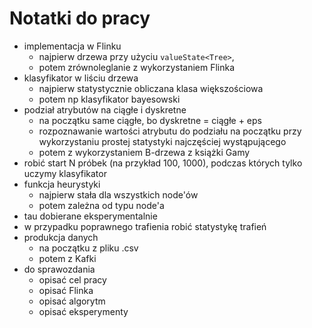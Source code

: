 # Notatki do pracy
* implementacja w Flinku
  * najpierw drzewa przy użyciu `valueState<Tree>`,
  * potem zrównoleglanie z wykorzystaniem Flinka
* klasyfikator w liściu drzewa
  * najpierw statystycznie obliczana klasa większościowa
  * potem np klasyfikator bayesowski
* podział atrybutów na ciągłe i dyskretne
  * na początku same ciągłe, bo dyskretne = ciągłe + eps
  * rozpoznawanie wartości atrybutu do podziału na początku przy wykorzystaniu prostej statystyki najczęściej wystąpującego
  * potem z wykorzystaniem B-drzewa z książki Gamy
* robić start N próbek (na przykład 100, 1000), podczas których tylko uczymy klasyfikator
* funkcja heurystyki
  * najpierw stała dla wszystkich node'ów
  * potem zależna od typu node'a
* tau dobierane eksperymentalnie
* w przypadku poprawnego trafienia robić statystykę trafień
* produkcja danych
  * na początku z pliku .csv
  * potem z Kafki
* do sprawozdania
  * opisać cel pracy
  * opisać Flinka
  * opisać algorytm
  * opisać eksperymenty